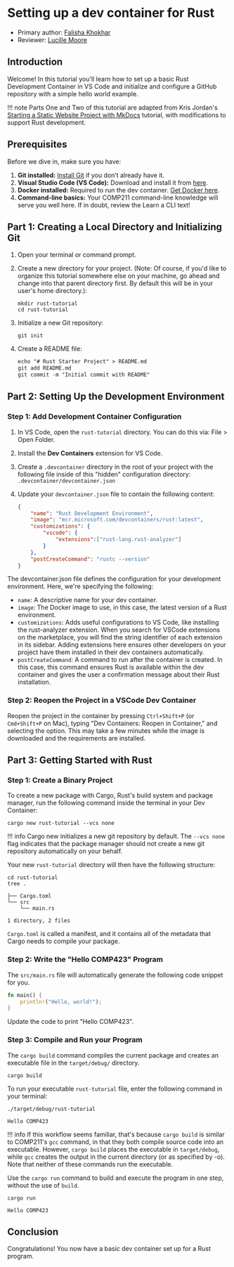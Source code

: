 # Setting up a dev container for Rust
* Primary author: [Falisha Khokhar](https://github.com/falishakhokhar)
* Reviewer: [Lucille Moore](https://github.com/lmoore36)

## Introduction

Welcome! In this tutorial you'll learn how to set up a basic Rust Development Container in VS Code and initialize and configure a GitHub repository with a simple hello world example.

!!! note
    Parts One and Two of this tutorial are adapted from Kris Jordan's [Starting a Static Website Project with MkDocs](https://comp423-25s.github.io/resources/MkDocs/tutorial/) tutorial, with modifications to support Rust development.

## Prerequisites

Before we dive in, make sure you have:

1. **Git installed:** [Install Git](https://git-scm.com/book/en/v2/Getting-Started-Installing-Git) if you don’t already have it.
2. **Visual Studio Code (VS Code):** Download and install it from [here](https://code.visualstudio.com/).
3. **Docker installed:** Required to run the dev container. [Get Docker here](https://www.docker.com/products/docker-desktop).
4. **Command-line basics:** Your COMP211 command-line knowledge will serve you well here. If in doubt, review the Learn a CLI text!

## Part 1: Creating a Local Directory and Initializing Git

1. Open your terminal or command prompt.

2. Create a new directory for your project. (Note: Of course, if you'd like to organize this tutorial somewhere else on your machine, go ahead and change into that parent directory first. By default this will be in your user's home directory.):

    ```
    mkdir rust-tutorial
    cd rust-tutorial
    ```

3. Initialize a new Git repository:

    ```
    git init
    ```

4. Create a README file:

    ```markdown
    echo "# Rust Starter Project" > README.md
    git add README.md
    git commit -m "Initial commit with README"
    ```

## Part 2: Setting Up the Development Environment

### Step 1: Add Development Container Configuration

1. In VS Code, open the `rust-tutorial` directory. You can do this via: File > Open Folder.
2. Install the **Dev Containers** extension for VS Code.
3. Create a `.devcontainer` directory in the root of your project with the following file inside of this "hidden" configuration directory: `.devcontainer/devcontainer.json`
4. Update your `devcontainer.json` file to contain the following content:

    ```json
    {
        "name": "Rust Development Environment",
        "image": "mcr.microsoft.com/devcontainers/rust:latest",
        "customizations": {
            "vscode": {
                "extensions":["rust-lang.rust-analyzer"]
            }
        },
        "postCreateCommand": "rustc --version"
    }
    ```

The devcontainer.json file defines the configuration for your development environment. Here, we're specifying the following:

- `name`: A descriptive name for your dev container.
- `image`: The Docker image to use, in this case, the latest version of a Rust environment. 
- `customizations`: Adds useful configurations to VS Code, like installing the rust-analyzer extension. When you search for VSCode extensions on the marketplace, you will find the string identifier of each extension in its sidebar. Adding extensions here ensures other developers on your project have them installed in their dev containers automatically.
- `postCreateCommand`: A command to run after the container is created. In this case, this command ensures Rust is available within the dev container and gives the user a confirmation message about their Rust installation.


### Step 2: Reopen the Project in a VSCode Dev Container

Reopen the project in the container by pressing `Ctrl+Shift+P` (or `Cmd+Shift+P` on Mac), typing "Dev Containers: Reopen in Container," and selecting the option. This may take a few minutes while the image is downloaded and the requirements are installed.

## Part 3: Getting Started with Rust

### Step 1: Create a Binary Project

To create a new package with Cargo, Rust's build system and package manager, run the following command inside the terminal in your Dev Container:

```
cargo new rust-tutorial --vcs none
```

!!! info
    Cargo new initializes a new git repository by default. The `--vcs none` flag indicates that the package manager should not create a new git repository automatically on your behalf.

Your new `rust-tutorial` directory will then have the following structure:

```
cd rust-tutorial
tree .

├── Cargo.toml
└── src
    └── main.rs

1 directory, 2 files
```

`Cargo.toml` is called a manifest, and it contains all of the metadata that Cargo needs to compile your package.

### Step 2: Write the "Hello COMP423" Program

The `src/main.rs` file will automatically generate the following code snippet for you.

```rust
fn main() {
    println!("Hello, world!");
}
```

Update the code to print "Hello COMP423".

### Step 3: Compile and Run your Program

The `cargo build` command compiles the current package and creates an executable file in the `target/debug/` directory. 
```
cargo build
```

To run your executable `rust-tutorial` file, enter the following command in your terminal:
```
./target/debug/rust-tutorial

Hello COMP423
```

!!! info
    If this workflow seems familiar, that's because `cargo build` is similar to COMP211's `gcc` command, in that they both compile source code into an executable. However, `cargo build` places the executable in `target/debug`, while `gcc` creates the output in the current directory (or as specified by -o). Note that neither of these commands run the executable.

Use the `cargo run` command to build and execute the program in one step, without the use of `build`.

```
cargo run

Hello COMP423
```

## Conclusion

Congratulations! You now have a basic dev container set up for a Rust program.
